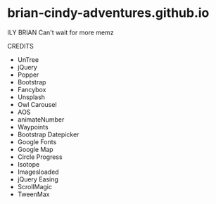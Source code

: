 # brian-cindy-adventures.github.io
ILY BRIAN
Can't wait for more memz


CREDITS

* UnTree
* jQuery
* Popper
* Bootstrap
* Fancybox
* Unsplash
* Owl Carousel
* AOS
* animateNumber
* Waypoints
* Bootstrap Datepicker
* Google Fonts
* Google Map
* Circle Progress
* Isotope
* Imagesloaded
* jQuery Easing
* ScrollMagic
* TweenMax
